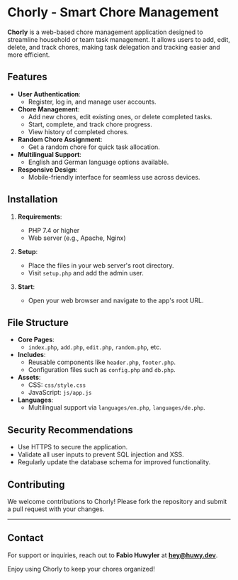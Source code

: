# Chorly - Smart Chore Management

**Chorly** is a web-based chore management application designed to streamline household or team task management. It allows users to add, edit, delete, and track chores, making task delegation and tracking easier and more efficient.

## Features

- **User Authentication**:
  - Register, log in, and manage user accounts.
- **Chore Management**:
  - Add new chores, edit existing ones, or delete completed tasks.
  - Start, complete, and track chore progress.
  - View history of completed chores.
- **Random Chore Assignment**:
  - Get a random chore for quick task allocation.
- **Multilingual Support**:
  - English and German language options available.
- **Responsive Design**:
  - Mobile-friendly interface for seamless use across devices.

## Installation

1. **Requirements**:
   - PHP 7.4 or higher
   - Web server (e.g., Apache, Nginx)

2. **Setup**:
   - Place the files in your web server's root directory.
   - Visit `setup.php` and add the admin user.

3. **Start**:
   - Open your web browser and navigate to the app's root URL.

## File Structure

- **Core Pages**:
  - `index.php`, `add.php`, `edit.php`, `random.php`, etc.
- **Includes**:
  - Reusable components like `header.php`, `footer.php`.
  - Configuration files such as `config.php` and `db.php`.
- **Assets**:
  - CSS: `css/style.css`
  - JavaScript: `js/app.js`
- **Languages**:
  - Multilingual support via `languages/en.php`, `languages/de.php`.

## Security Recommendations

- Use HTTPS to secure the application.
- Validate all user inputs to prevent SQL injection and XSS.
- Regularly update the database schema for improved functionality.

## Contributing

We welcome contributions to Chorly! Please fork the repository and submit a pull request with your changes.

---

## Contact

For support or inquiries, reach out to **Fabio Huwyler** at **hey@huwy.dev**.

Enjoy using Chorly to keep your chores organized!
